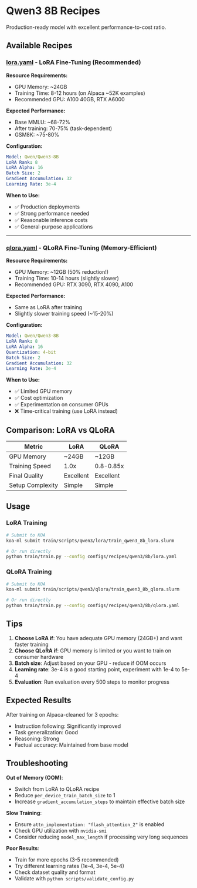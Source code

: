 # Qwen3 8B Recipes

Production-ready model with excellent performance-to-cost ratio.

## Available Recipes

### [lora.yaml](lora.yaml) - LoRA Fine-Tuning (Recommended)

**Resource Requirements:**
- GPU Memory: ~24GB
- Training Time: 8-12 hours (on Alpaca ~52K examples)
- Recommended GPU: A100 40GB, RTX A6000

**Expected Performance:**
- Base MMLU: ~68-72%
- After training: 70-75% (task-dependent)
- GSM8K: ~75-80%

**Configuration:**
```yaml
Model: Qwen/Qwen3-8B
LoRA Rank: 8
LoRA Alpha: 16
Batch Size: 2
Gradient Accumulation: 32
Learning Rate: 3e-4
```

**When to Use:**
- ✅ Production deployments
- ✅ Strong performance needed
- ✅ Reasonable inference costs
- ✅ General-purpose applications

---

### [qlora.yaml](qlora.yaml) - QLoRA Fine-Tuning (Memory-Efficient)

**Resource Requirements:**
- GPU Memory: ~12GB (50% reduction!)
- Training Time: 10-14 hours (slightly slower)
- Recommended GPU: RTX 3090, RTX 4090, A100

**Expected Performance:**
- Same as LoRA after training
- Slightly slower training speed (~15-20%)

**Configuration:**
```yaml
Model: Qwen/Qwen3-8B
LoRA Rank: 8
LoRA Alpha: 16
Quantization: 4-bit
Batch Size: 2
Gradient Accumulation: 32
Learning Rate: 3e-4
```

**When to Use:**
- ✅ Limited GPU memory
- ✅ Cost optimization
- ✅ Experimentation on consumer GPUs
- ❌ Time-critical training (use LoRA instead)

## Comparison: LoRA vs QLoRA

| Metric | LoRA | QLoRA |
|--------|------|-------|
| GPU Memory | ~24GB | ~12GB |
| Training Speed | 1.0x | 0.8-0.85x |
| Final Quality | Excellent | Excellent |
| Setup Complexity | Simple | Simple |

## Usage

### LoRA Training
```bash
# Submit to KOA
koa-ml submit train/scripts/qwen3/lora/train_qwen3_8b_lora.slurm

# Or run directly
python train/train.py --config configs/recipes/qwen3/8b/lora.yaml
```

### QLoRA Training
```bash
# Submit to KOA
koa-ml submit train/scripts/qwen3/qlora/train_qwen3_8b_qlora.slurm

# Or run directly
python train/train.py --config configs/recipes/qwen3/8b/qlora.yaml
```

## Tips

1. **Choose LoRA if**: You have adequate GPU memory (24GB+) and want faster training
2. **Choose QLoRA if**: GPU memory is limited or you want to train on consumer hardware
3. **Batch size**: Adjust based on your GPU - reduce if OOM occurs
4. **Learning rate**: 3e-4 is a good starting point, experiment with 1e-4 to 5e-4
5. **Evaluation**: Run evaluation every 500 steps to monitor progress

## Expected Results

After training on Alpaca-cleaned for 3 epochs:

- Instruction following: Significantly improved
- Task generalization: Good
- Reasoning: Strong
- Factual accuracy: Maintained from base model

## Troubleshooting

**Out of Memory (OOM)**:
- Switch from LoRA to QLoRA recipe
- Reduce `per_device_train_batch_size` to 1
- Increase `gradient_accumulation_steps` to maintain effective batch size

**Slow Training**:
- Ensure `attn_implementation: "flash_attention_2"` is enabled
- Check GPU utilization with `nvidia-smi`
- Consider reducing `model_max_length` if processing very long sequences

**Poor Results**:
- Train for more epochs (3-5 recommended)
- Try different learning rates (1e-4, 3e-4, 5e-4)
- Check dataset quality and format
- Validate with `python scripts/validate_config.py`
